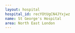 ```yaml
---
layout: hospital
hospital_id: recYOtUgCN4JYxjwz
name: St George's Hospital
area: North East London
---
```

